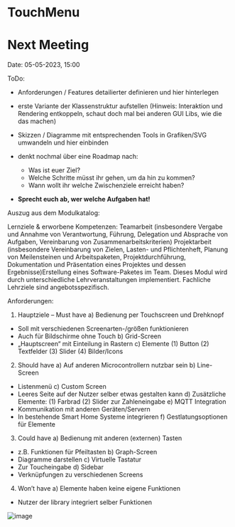 # TouchMenu

# Next Meeting

Date: 05-05-2023, 15:00

ToDo:
- Anforderungen / Features detailierter definieren und hier hinterlegen
- erste Variante der Klassenstruktur aufstellen (Hinweis: Interaktion und Rendering entkoppeln, schaut doch mal bei anderen GUI Libs, wie die das machen)
- Skizzen / Diagramme mit entsprechenden Tools in Grafiken/SVG umwandeln und hier einbinden
- denkt nochmal über eine Roadmap nach: 
  - Was ist euer Ziel? 
  - Welche Schritte müsst ihr gehen, um da hin zu kommen? 
  - Wann wollt ihr welche Zwischenziele erreicht haben?

- **Sprecht euch ab, wer welche Aufgaben hat!**

Auszug aus dem Modulkatalog:

Lernziele & erworbene Kompetenzen:
Teamarbeit (insbesondere Vergabe und Annahme von Verantwortung, Führung, Delegation und Absprache von Aufgaben,
Vereinbarung von Zusammenarbeitskriterien) Projektarbeit (insbesondere Vereinbarung von Zielen, Lasten-
und Pflichtenheft, Planung von Meilensteinen und Arbeitspaketen, Projektdurchführung, Dokumentation und
Präsentation eines Projektes und dessen Ergebnisse)Erstellung eines Software-Paketes im Team. Dieses Modul
wird durch unterschiedliche Lehrveranstaltungen implementiert. Fachliche Lehrziele sind angebotsspezifisch.




Anforderungen:

1)	Hauptziele – Must have
 a)	Bedienung per Touchscreen und Drehknopf
 -	Soll mit verschiedenen Screenarten-/größen funktionieren
 -	Auch für Bildschirme ohne Touch 
 b)	Grid-Screen
 -	„Hauptscreen“ mit Einteilung in Rastern
 c)	Elemente 
   (1)	Button
   (2)	Textfelder
   (3)	Slider
   (4)	Bilder/Icons 


2)	Should have
 a)	Auf anderen Microcontrollern nutzbar sein
 b)	Line-Screen
 -	Listenmenü 
 c)	Custom Screen
 -	Leeres Seite auf der Nutzer selber etwas gestalten kann
 d)	Zusätzliche Elemente:
  (1)	Farbrad
  (2)	Slider zur Zahleneingabe
 e)	MQTT Integration
 -	Kommunikation mit anderen Geräten/Servern
 -	In bestehende Smart Home Systeme integrieren
 f)	Gestlatungsoptionen für Elemente 


3)	Could have 
 a)	Bedienung mit anderen (externen) Tasten
 -	z.B. Funktionen für Pfeiltasten
 b)	Graph-Screen
 -	Diagramme darstellen 
 c)	Virtuelle Tastatur
 -	Zur Toucheingabe 
 d)	Sidebar
 -	Verknüpfungen zu verschiedenen Screens


4)	 Won’t have 
 a)	Elemente haben keine eigene Funktionen 
 -	Nutzer der library integriert selber Funktionen 
 
![image](https://user-images.githubusercontent.com/55583693/234297453-13ae2cdd-01bc-4595-807b-c0dd08117cb9.png)
